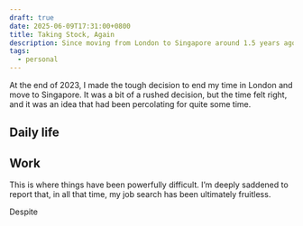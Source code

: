 ```yaml
---
draft: true
date: 2025-06-09T17:31:00+0800
title: Taking Stock, Again
description: Since moving from London to Singapore around 1.5 years ago, what’s been happening, and what’s next for me?
tags:
  - personal
---
```


At the end of 2023, I made the tough decision to end my time in London and move to Singapore. It was a bit of a rushed decision, but the time felt right, and it was an idea that had been percolating for quite some time.

## Daily life

## Work

This is where things have been powerfully difficult. I’m deeply saddened to report that, in all that time, my job search has been ultimately fruitless.

Despite
